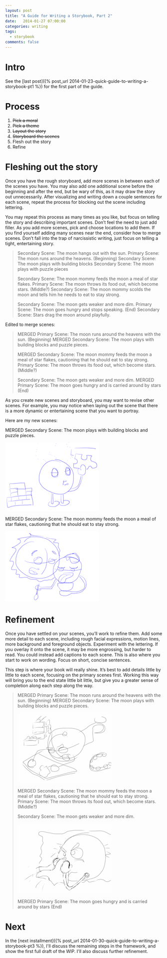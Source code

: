 ```yaml
---
layout: post
title: "A Guide for Writing a Storybook, Part 2"
date:   2014-01-27 07:00:00
categories: writing
tags:
  - storybook
comments: false
---
```


# Intro

See the 
[last post]({% post_url 2014-01-23-quick-guide-to-writing-a-storybook-pt1 %})
for the first part of the guide.

# Process

1. <del>Pick a moral</del>
2. <del>Pick a theme</del>
3. <del>Layout the story</del>
4. <del>Storyboard the scenes</del>
5. Flesh out the story
6. Refine

# Fleshing out the story

Once you have the rough storyboard, add more scenes in between each of
the scenes you have. You may also add one additional scene before the
beginning and after the end, but be wary of this, as it may draw the
story out unnecessarily. After visualizing and writing down a couple
sentences for each scene, repeat the process for blocking out the scene
including lettering.

You may repeat this process as many times as you like, but focus on
telling the story and describing important scenes. Don’t feel the need
to just add filler. As you add more scenes, pick and choose locations to
add them. If you find yourself adding many scenes near the end, consider
how to merge scenes. Don’t fall into the trap of narcissistic writing,
just focus on telling a tight, entertaining story. 

> Secondary Scene: The moon hangs out with the sun. 
> Primary Scene: The moon runs around the heavens. (Beginning)
> Secondary Scene: The moon plays with building blocks 
> Secondary Scene: The moon plays with puzzle pieces
> 
> Secondary Scene: The moon mommy feeds the moon a meal of star flakes.
> Primary Scene: The moon throws its food out, which become stars. (Middle?)
> Secondary Scene: The moon mommy scolds the moon and tells him he needs
> to eat to stay strong.
> 
> Secondary Scene: The moon gets weaker and more dim.
> Primary Scene: The moon goes hungry and stops speaking. (End)
> Secondary Scene: Stars drag the moon around playfully.

Edited to merge scenes:

> MERGED Primary Scene: The moon runs around the heavens with the sun.
> (Beginning)
> MERGED Secondary Scene: The moon plays with building blocks and puzzle pieces.
> 
> MERGED Secondary Scene: The moon mommy feeds the moon a meal of star
> flakes, cautioning that he should eat to stay strong.
> Primary Scene: The moon throws its food out, which become stars. (Middle?)
> 
> Secondary Scene: The moon gets weaker and more dim.
> MERGED Primary Scene: The moon goes hungry and is carried around by stars (End)

As you create new scenes and storyboard, you may want to revise other
scenes. For example, you may notice when laying out the scene that there
is a more dynamic or entertaining scene that you want to portray.

Here are my new scenes:

MERGED Secondary Scene: The moon plays with building blocks and puzzle
pieces.

![Moony playing with a puzzle](/assets/2013-01-27-moon_playing_with_puzzle.png)

MERGED Secondary Scene: The moon mommy feeds the moon a meal of star
flakes, cautioning that he should eat to stay strong.

![Sunny scolding Moony](/assets/2013-01-27-sun_scolding_moon.png)

# Refinement

Once you have settled on your scenes, you’ll work to refine them. Add
some more detail to each scene, including rough facial expressions,
motion lines, more background and foreground objects. Experiment with
the lettering. If you overlay it onto the scene, it may be more
engrossing, but harder to read. You could instead add captions to each
scene. This is also where you start to work on wording. Focus on short,
concise sentences. 

This step is where your book will really shine. It’s best to add details
little by little to each scene, focusing on the primary scenes first.
Working this way will bring you to the end state little bit little, but
give you a greater sense of completion along each step along the way.

> MERGED Primary Scene: The moon runs around the heavens with the sun.
  (Beginning)
> MERGED Secondary Scene: The moon plays with building blocks and puzzle pieces.
>
> ![Moony plays with a puzzle](/assets/2013-01-27-moon_playing_sketch.png)
> 
> MERGED Secondary Scene: The moon mommy feeds the moon a meal of star
  flakes, cautioning that he should eat to stay strong.
> Primary Scene: The moon throws its food out, which become stars. (Middle?)
> 
> Secondary Scene: The moon gets weaker and more dim.
>
> ![Moony blows his/her nose](/assets/2013-01-27-moon_blowing_nose.png)
> 
> MERGED Primary Scene: The moon goes hungry and is carried around by stars (End)

# Next

In the 
[next installment]({% post_url 2014-01-30-quick-guide-to-writing-a-storybook-pt3 %}), 
I'll discuss the remaining steps in the
framework, and show the first full draft of the WIP. I'll also 
discuss further refinement.


